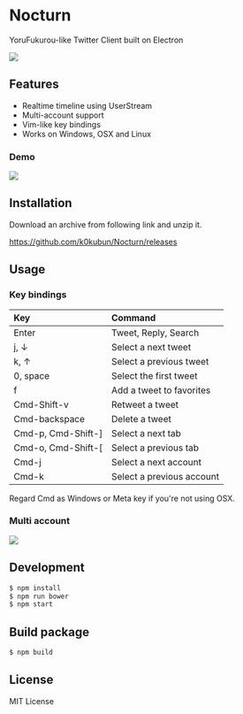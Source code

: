 # Nocturn

YoruFukurou-like Twitter Client built on Electron

![](https://i.gyazo.com/f50b8192eed6adfcb49c9b3374d5a7bb.png)

## Features
- Realtime timeline using UserStream
- Multi-account support
- Vim-like key bindings
- Works on Windows, OSX and Linux

### Demo

![](https://i.gyazo.com/3f89eaf9e85820ef0ba79bc2db7c478e.gif)

## Installation

Download an archive from following link and unzip it.

https://github.com/k0kubun/Nocturn/releases

## Usage

### Key bindings

|Key|Command|
|:---|:---|
|Enter| Tweet, Reply, Search |
|j, ↓|Select a next tweet|
|k, ↑|Select a previous tweet|
|0, space|Select the first tweet|
|f|Add a tweet to favorites|
|Cmd-Shift-v|Retweet a tweet|
|Cmd-backspace|Delete a tweet|
|Cmd-p, Cmd-Shift-]|Select a next tab|
|Cmd-o, Cmd-Shift-[|Select a previous tab|
|Cmd-j|Select a next account|
|Cmd-k|Select a previous account|

Regard Cmd as Windows or Meta key if you're not using OSX.

### Multi account

![](https://i.gyazo.com/be91e798686c0a83a89b9b42a94b24c1.gif)

## Development

```bash
$ npm install
$ npm run bower
$ npm start
```

## Build package

```bash
$ npm build
```

## License

MIT License
